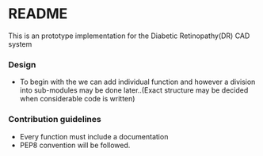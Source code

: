 # README #

This is an prototype implementation for the Diabetic Retinopathy(DR) CAD system

### Design ###

* To begin with the we can add individual function and however a division into sub-modules may be done later..(Exact structure may be decided when considerable code is written)

### Contribution guidelines ###

* Every function must include a documentation 
* PEP8 convention will be followed.